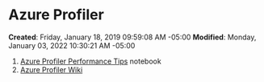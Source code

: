 # Azure Profiler

**Created**: Friday, January 18, 2019 09:59:08 AM -05:00
**Modified**: Monday, January 03, 2022 10:30:21 AM -05:00


1. [Azure Profiler Performance Tips](onenote:https://microsoft.sharepoint.com/teams/AzureProfiler/Shared%20Documents/Azure%20Profiler%20Performance%20Tips/) notebook
2. [Azure Profiler Wiki](https://msazure.visualstudio.com/AzureWiki/_wiki/wikis/AzureWiki.wiki?pagePath=%2FAzure-Wiki-Home%2FAzure-for-First-Parties%2FEfficiency%2FAzure-Profiler&amp;wikiVersion=GBwikiMaster)